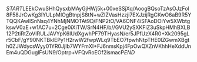$START$LEEkCwuSHhQysxbMAyGjHWj5k+00xeSSjXq/AoogBQsoTzAsOJzFol8F58JrCwKg3IYULpMIOgBtnpjS8tN+wZlZVasHzzji7EXJzijRgCKwO6aB9R5YTQQKAwIlSnNsq4YNhMjNMOTAt9D/FNP2tO/VA6ONF4iSFAoDOiYw5XWbtgkswV0aE+w1AC7u+2Cge0iXiTW/SrN4HF/b//GVU2ySXKFiZ3uSkpHMhBXLB12P2tiRtZoVIRULJAVYpK6IUdXgwhPF79THyasN/er5JPfUzX4R0+Xk2095gLr5CbF/gY90NKTBklEPy1H2rwW2fwpWLq9TbEO7fpwhNtpTHE0lZGwmXBgth0ZJWdycsWyy01YR0JjIb7WYFmXI+FJ6nmsKpj4FpOwQXZnVKhhHeXddUnEm4uQDGuglFsUN9/Optrp+VFQvRoEOf2ismacP$END$